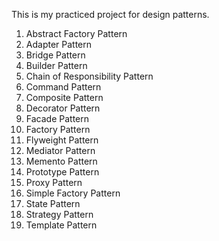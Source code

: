This is my practiced project for design patterns.

1. Abstract Factory Pattern
2. Adapter Pattern
3. Bridge Pattern
4. Builder Pattern
5. Chain of Responsibility Pattern
6. Command Pattern
7. Composite Pattern
8. Decorator Pattern
9. Facade Pattern
10. Factory Pattern
11. Flyweight Pattern
12. Mediator Pattern
13. Memento Pattern
14. Prototype Pattern
15. Proxy Pattern
16. Simple Factory Pattern
17. State Pattern
18. Strategy Pattern
19. Template Pattern
